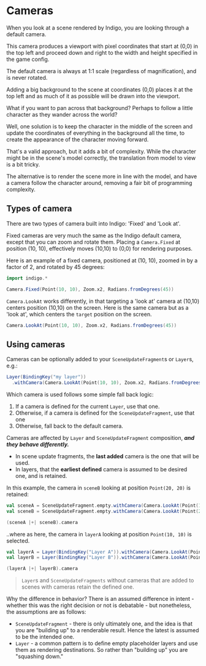 # Cameras

When you look at a scene rendered by Indigo, you are looking through a default camera.

This camera produces a viewport with pixel coordinates that start at (0,0) in the top left and proceed down and right to the width and height specified in the game config.

The default camera is always at 1:1 scale (regardless of magnification), and is never rotated.

Adding a big background to the scene at coordinates (0,0) places it at the top left and as much of it as possible will be drawn into the viewport.

What if you want to pan across that background? Perhaps to follow a little character as they wander across the world?

Well, one solution is to keep the character in the middle of the screen and update the coordinates of everything in the background all the time, to create the appearance of the character moving forward.

That's a valid approach, but it adds a bit of complexity. While the character might be in the scene's model correctly, the translation from model to view is a bit tricky.

The alternative is to render the scene more in line with the model, and have a camera follow the character around, removing a fair bit of programming complexity.

## Types of camera

There are two types of camera built into Indigo: 'Fixed' and 'Look at'.

Fixed cameras are very much the same as the Indigo default camera, except that you can zoom and rotate them. Placing a `Camera.Fixed` at position (10, 10), effectively moves (10,10) to (0,0) for rendering purposes.

Here is an example of a fixed camera, positioned at (10, 10), zoomed in by a factor of 2, and rotated by 45 degrees:

```scala mdoc:js:shared
import indigo.*
```

```scala mdoc:js
Camera.Fixed(Point(10, 10), Zoom.x2, Radians.fromDegrees(45))
```

`Camera.LookAt` works differently, in that targeting a 'look at' camera at (10,10) centers position (10,10) on the screen. Here is the same camera but as a 'look at', which centers the `target` position on the screen.

```scala mdoc:js
Camera.LookAt(Point(10, 10), Zoom.x2, Radians.fromDegrees(45))
```

## Using cameras

Cameras can be optionally added to your `SceneUpdateFragment`s or `Layer`s, e.g.:

```scala mdoc:js
Layer(BindingKey("my layer"))
  .withCamera(Camera.LookAt(Point(10, 10), Zoom.x2, Radians.fromDegrees(45)))
```

Which camera is used follows some simple fall back logic:

1. If a camera is defined for the current `Layer`, use that one.
2. Otherwise, if a camera is defined for the `SceneUpdateFragment`, use that one
3. Otherwise, fall back to the default camera.

Cameras are affected by `Layer` and `SceneUpdateFragment` composition, ***and they behave differently.***

- In scene update fragments, the **last added** camera is the one that will be used.
- In layers, that the **earliest defined** camera is assumed to be desired one, and is retained.

In this example, the camera in `sceneB` looking at position `Point(20, 20)` is retained:

```scala mdoc:js
val sceneA = SceneUpdateFragment.empty.withCamera(Camera.LookAt(Point(10, 10)))
val sceneB = SceneUpdateFragment.empty.withCamera(Camera.LookAt(Point(20, 20)))
```

```scala
(sceneA |+| sceneB).camera
```

..where as here, the camera in `layerA` looking at position `Point(10, 10)` is selected.

```scala mdoc:js
val layerA = Layer(BindingKey("Layer A")).withCamera(Camera.LookAt(Point(10, 10)))
val layerB = Layer(BindingKey("Layer B")).withCamera(Camera.LookAt(Point(20, 20)))
```

```scala
(layerA |+| layerB).camera
```

> `Layer`s and `SceneUpdateFragments` without cameras that are added to scenes with cameras retain the defined one.

Why the difference in behavior? There is an assumed difference in intent - whether this was the right decision or not is debatable - but nonetheless, the assumptions are as follows:

- `SceneUpdateFragment` - there is only ultimately one, and the idea is that you are "building up" to a renderable result. Hence the latest is assumed to be the intended one.
- `Layer` - a common pattern is to define empty placeholder layers and use them as rendering destinations. So rather than "building up" you are "squashing down."
